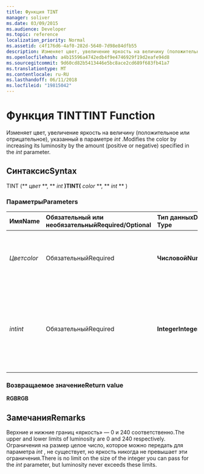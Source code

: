 ```yaml
---
title: Функция TINT
manager: soliver
ms.date: 03/09/2015
ms.audience: Developer
ms.topic: reference
localization_priority: Normal
ms.assetid: c4f176d6-4af0-282d-5640-7d98e84dfb55
description: Изменяет цвет, увеличение яркость на величину (положительное или отрицательное), указанный в параметре int.
ms.openlocfilehash: a4b15596a4742edb4f9e4746929f19d2eafe94d8
ms.sourcegitcommit: 9d60cd82b5413446e5bc8ace2cd689f683fb41a7
ms.translationtype: MT
ms.contentlocale: ru-RU
ms.lasthandoff: 06/11/2018
ms.locfileid: "19815042"
---
```

# <a name="tint-function"></a><span data-ttu-id="04f79-103">Функция TINT</span><span class="sxs-lookup"><span data-stu-id="04f79-103">TINT Function</span></span>

<span data-ttu-id="04f79-104">Изменяет цвет, увеличение яркость на величину (положительное или отрицательное), указанный в параметре _int_ .</span><span class="sxs-lookup"><span data-stu-id="04f79-104">Modifies the color by increasing its luminosity by the amount (positive or negative) specified in the  _int_ parameter.</span></span> 
  
## <a name="syntax"></a><span data-ttu-id="04f79-105">Синтаксис</span><span class="sxs-lookup"><span data-stu-id="04f79-105">Syntax</span></span>

<span data-ttu-id="04f79-106">TINT (** *цвет* **, ** *int* **)</span><span class="sxs-lookup"><span data-stu-id="04f79-106">TINT(** *color* **, ** *int* ** )</span></span> 
  
### <a name="parameters"></a><span data-ttu-id="04f79-107">Параметры</span><span class="sxs-lookup"><span data-stu-id="04f79-107">Parameters</span></span>

|<span data-ttu-id="04f79-108">**Имя**</span><span class="sxs-lookup"><span data-stu-id="04f79-108">**Name**</span></span>|<span data-ttu-id="04f79-109">**Обязательный или необязательный**</span><span class="sxs-lookup"><span data-stu-id="04f79-109">**Required/Optional**</span></span>|<span data-ttu-id="04f79-110">**Тип данных**</span><span class="sxs-lookup"><span data-stu-id="04f79-110">**Data Type**</span></span>|<span data-ttu-id="04f79-111">**Описание**</span><span class="sxs-lookup"><span data-stu-id="04f79-111">**Description**</span></span>|
|:-----|:-----|:-----|:-----|
| <span data-ttu-id="04f79-112">_Цвет_</span><span class="sxs-lookup"><span data-stu-id="04f79-112">_color_</span></span> <br/> |<span data-ttu-id="04f79-113">Обязательный</span><span class="sxs-lookup"><span data-stu-id="04f79-113">Required</span></span>  <br/> |<span data-ttu-id="04f79-114">**Числовой**</span><span class="sxs-lookup"><span data-stu-id="04f79-114">**Numeric**</span></span> <br/> |<span data-ttu-id="04f79-115">Microsoft Visio цветовой индекс или значение цвета RGB.</span><span class="sxs-lookup"><span data-stu-id="04f79-115">The Microsoft Visio color index or RGB value of the color.</span></span>  <br/> |
| <span data-ttu-id="04f79-116">_int_</span><span class="sxs-lookup"><span data-stu-id="04f79-116">_int_</span></span> <br/> |<span data-ttu-id="04f79-117">Обязательный</span><span class="sxs-lookup"><span data-stu-id="04f79-117">Required</span></span>  <br/> |<span data-ttu-id="04f79-118">**Integer**</span><span class="sxs-lookup"><span data-stu-id="04f79-118">**Integer**</span></span> <br/> |<span data-ttu-id="04f79-119">Сумма, на который увеличивается яркость цвета.</span><span class="sxs-lookup"><span data-stu-id="04f79-119">The amount by which to increase the luminosity of the color.</span></span> <span data-ttu-id="04f79-120">Может быть положительным или отрицательным.</span><span class="sxs-lookup"><span data-stu-id="04f79-120">Can be positive or negative.</span></span>  <br/> |
   
### <a name="return-value"></a><span data-ttu-id="04f79-121">Возвращаемое значение</span><span class="sxs-lookup"><span data-stu-id="1">Return value</span></span>

 <span data-ttu-id="04f79-122">**RGB**</span><span class="sxs-lookup"><span data-stu-id="04f79-122">**RGB**</span></span>
  
## <a name="remarks"></a><span data-ttu-id="04f79-123">Замечания</span><span class="sxs-lookup"><span data-stu-id="04f79-123">Remarks</span></span>

<span data-ttu-id="04f79-124">Верхние и нижние границ «яркость» — 0 и 240 соответственно.</span><span class="sxs-lookup"><span data-stu-id="04f79-124">The upper and lower limits of luminosity are 0 and 240 respectively.</span></span> <span data-ttu-id="04f79-125">Ограничения на размер целое число, которое можно передать для параметра _int_ , не существует, но яркость никогда не превышает эти ограничения.</span><span class="sxs-lookup"><span data-stu-id="04f79-125">There is no limit on the size of the integer you can pass for the  _int_ parameter, but luminosity never exceeds these limits.</span></span> 
  

